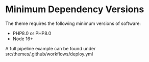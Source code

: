 # Minimum Dependency Versions

The theme requires the following minimum versions of software:

- PHP8.0 or PHP8.0
- Node 16+

A full pipeline example can be found under src/themes/.github/workflows/deploy.yml
